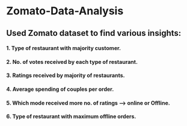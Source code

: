 # Zomato-Data-Analysis
## Used Zomato dataset to find various insights:
#### 1. Type of restaurant with majority customer.
#### 2. No. of votes received by each type of restaurant.
#### 3. Ratings received by majority of restaurants.
#### 4. Average spending of couples per order.
#### 5. Which mode received more no. of ratings --> online or Offline.
#### 6. Type of restaurant with maximum offline orders.
